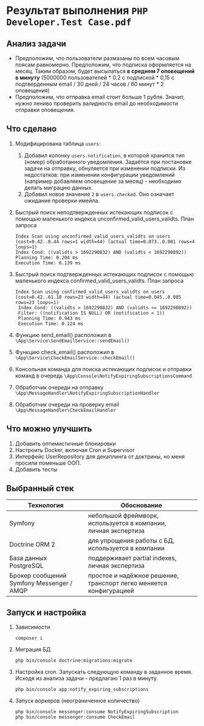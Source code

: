 # Результат выполнения `PHP Developer.Test Case.pdf`

## Анализ задачи

- Предположим, что пользователи размазаны по всем часовым поясам равномерно. 
  Предположим, что подписка оформляется на месяц.
  Таким образом, будет высылаться **в среднем 7 оповещений в минуту** (5000000 пользователей * 0.2 с подпиской * 0,15 с подтверденным email / 30 дней / 24 часов / 60 минут * 2 оповещения)
- Предположим, что отправка email стоит больше 1 рубля. Значит, нужно лениво проверить валидность email до необходимости отправки оповещения.


## Что сделано

1. Модифицирована таблица `users`: 
   1. Добавил колонку `users.notification`, в которой хранится тип (номер) обработанного уведомления. 
      Задаётся при постановке задачи на отправку, обнуляется при изменении подписки.
      Из недостатков: при изменении конфигурации уведомлений (например добавляем оповещение за месяц) - необходимо делать миграцию данных.
   2. Добавил новое значение `2` в `users.checked`. Оно означает ожидание проверки имейла.

2. Быстрый поиск неподтвержденных истекающих подписок с помощью маленького индекса unconfirmed_valid_users_validts.
   План запроса
   ```
   Index Scan using unconfirmed_valid_users_validts on users  (cost=0.42..8.44 rows=1 width=44) (actual time=0.073..0.081 rows=4 loops=1)
   Index Cond: ((validts > 1692290832) AND (validts < 1692290892))
   Planning Time: 0.204 ms
   Execution Time: 0.139 ms
   ```
3. Быстрый поиск подтвержденных истекающих подписок с помощью маленького индекса confirmed_valid_users_validts.
   План запроса
   ```
   Index Scan using confirmed_valid_users_validts on users  (cost=0.42..61.18 rows=23 width=44) (actual time=0.045..0.085 rows=23 loops=1)
    Index Cond: ((validts > 1692290832) AND (validts <= 1692290892))
    Filter: ((notification IS NULL) OR (notification < 1))
    Planning Time: 0.943 ms
    Execution Time: 0.124 ms
   ```
4. Функцию send_email() расположил в `\App\Service\SendEmailService::sendEmail()`
5. Функцию check_email() расположил в `\App\Service\CheckEmailService::checkEmail()`
6. Консольная команда для поиска истекающих подписок и отправки команд в очередь
   `\App\Console\NotifyExpiringSubscriptionsCommand`
7. Обработчик очереди на отправку `\App\MessageHandler\NotifyExpiringSubscriptionHandler`
8. Обработчик очереди на проверку email `\App\MessageHandler\CheckEmailHandler`

## Что можно улучшить
1. Добавить оптимистичные блокировки
2. Настроить Docker, включая Cron и Supervisor
3. Интерфейс UserRepository для декаплинга от доктрины, но меня просили поменьше ООП.
4. Добавить тесты

## Выбранный стек
| Технология                                | Обоснование                                                             |
|-------------------------------------------|-------------------------------------------------------------------------|
| Symfony                                   | небольшой фреймворк,<br/>используется в компании,<br/>личная экспертиза |
| Doctrine ORM 2                            | для упрощения работы с БД,<br/>используется в компании                  |
| База данных PostgreSQL                    | поддерживает partial indexes,<br/>личная экспертиза                     |
| Брокер сообщений Symfony Messenger / AMQP | простое и надёжное решение, транспорт легко меняется конфигурацией      |

## Запуск и настройка

1. Зависимости
   ```shell
   composer i
   ```

2. Миграция БД
   ```shell
   php bin/console doctrine:migrations:migrate
   ```

3. Настройка cron. Запускать следующую команду в заданное время. Исходя из анализа задачи - предлагаю 1 раз в минуту.
   ```shell
   php bin/console app:notify_expiring_subscriptions
   ```

4. Запуск воркеров (неограниченное количество)
   ```shell
   php bin/console messenger:consume NotifyExpiringSubscription
   php bin/console messenger:consume CheckEmail
   ```
